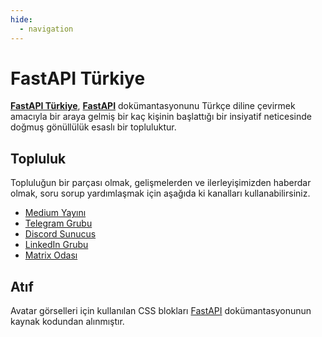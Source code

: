```yaml
---
hide:
  - navigation
---
```

# FastAPI Türkiye

[**FastAPI Türkiye**](https://hasansezertasan.github.io/fastapi-turkiye/), [**FastAPI**](https://fastapi.tiangolo.com/tr/) dokümantasyonunu Türkçe diline çevirmek amacıyla bir araya gelmiş bir kaç kişinin başlattığı bir insiyatif neticesinde doğmuş gönüllülük esaslı bir topluluktur.

## Topluluk

Topluluğun bir parçası olmak, gelişmelerden ve ilerleyişimizden haberdar olmak, soru sorup yardımlaşmak için aşağıda ki kanalları kullanabilirsiniz.

- [Medium Yayını](https://medium.com/fastapi-turkiye)
- [Telegram Grubu](https://t.me/fastapiturkiye)
- [Discord Sunucus](https://discord.gg/dPgCU2X9xB)
- [LinkedIn Grubu](https://www.linkedin.com/groups/9581611/)
- [Matrix Odası](https://matrix.to/#/#fastapi-turkiye:matrix.org)

## Atıf

Avatar görselleri için kullanılan CSS blokları [FastAPI] dokümantasyonunun kaynak kodundan alınmıştır.

[FastAPI]: https://github.com/tiangolo/fastapi
